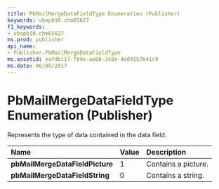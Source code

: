 ```yaml
---
title: PbMailMergeDataFieldType Enumeration (Publisher)
keywords: vbapb10.chm65627
f1_keywords:
- vbapb10.chm65627
ms.prod: publisher
api_name:
- Publisher.PbMailMergeDataFieldType
ms.assetid: eafdbc17-fb9e-aa8b-248e-4ed4157b41c9
ms.date: 06/08/2017
---
```



# PbMailMergeDataFieldType Enumeration (Publisher)

Represents the type of data contained in the data field.



|**Name**|**Value**|**Description**|
|:-----|:-----|:-----|
| **pbMailMergeDataFieldPicture**|1|Contains a picture.|
| **pbMailMergeDataFieldString**|0|Contains a string.|

